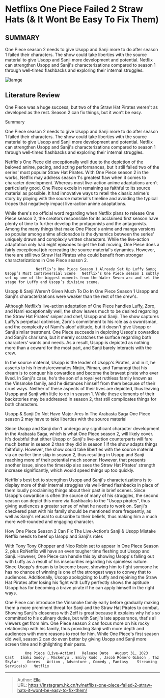 # Netflixs One Piece Failed 2 Straw Hats (&amp; It Wont Be Easy To Fix Them)


## SUMMARY 



  One Piece season 2 needs to give Usopp and Sanji more to do after season 1 failed their characters.   The show could take liberties with the source material to give Usopp and Sanji more development and potential.   Netflix can strengthen Usopp and Sanji&#39;s characterizations compared to season 1 through well-timed flashbacks and exploring their internal struggles.  

![iamge](https://static1.srcdn.com/wordpress/wp-content/uploads/2024/01/netflixfailed_2strawhats_andcantfixthem.jpg)

## Literature Review
One Piece was a huge success, but two of the Straw Hat Pirates weren&#39;t as developed as the rest. Season 2 can fix things, but it won’t be easy.





Summary

  One Piece season 2 needs to give Usopp and Sanji more to do after season 1 failed their characters.   The show could take liberties with the source material to give Usopp and Sanji more development and potential.   Netflix can strengthen Usopp and Sanji&#39;s characterizations compared to season 1 through well-timed flashbacks and exploring their internal struggles.  







Netflix&#39;s One Piece did exceptionally well due to the depiction of the beloved anime, pacing, and acting performances, but it still failed two of the series&#39; most popular Straw Hat Pirates. With One Piece season 2 in the works, Netflix may address season 1&#39;s greatest flaw when it comes to character development. Whereas most live-action anime adaptations aren&#39;t particularly good, One Piece excels in remaining as faithful to its source material as possible. It had innovative ways to retell the classic anime&#39;s story by playing with the source material&#39;s timeline and avoiding the typical tropes that negatively impact live-action anime adaptations.

While there&#39;s no official word regarding when Netflix plans to release One Piece season 2, the creators responsible for its acclaimed first season have plenty of time to further develop the protagonists and the antagonists. Among the many things that make One Piece&#39;s anime and manga versions so popular among anime aficionados is the dynamics between the series&#39; uniquely drawn and complexly written characters. While the live-action adaptation only had eight episodes to get the ball moving, One Piece does a fairly exceptional job recreating the source material&#39;s dynamics. However, there are still two Straw Hat Pirates who could benefit from stronger characterizations in One Piece season 2.




                  Netflix’s One Piece Season 1 Already Set Up Luffy &amp; Usopp’s Most Controversial Scene   Netflix’s One Piece season 1 subtly set up one of the biggest moments from the Water Seven arc and set the stage for Luffy and Usopp’s divisive scene.    


 Usopp &amp; Sanji Weren’t Given Much To Do In One Piece Season 1 
Usopp and Sanji&#39;s characterizations were weaker than the rest of the crew&#39;s.
          

Although Netflix&#39;s live-action adaptation of One Piece handles Luffy, Zoro, and Nami exceptionally well, the show leaves much to be desired regarding the Straw Hat Pirates&#39; sniper and chef, Usopp and Sanji. The show captures Luffy&#39;s perpetual optimism, Zoro&#39;s commitment to his role as a swordsman, and the complexity of Nami&#39;s aloof attitude, but it doesn&#39;t give Usopp or Sanji similar treatment. One Piece succeeds in depicting Ussop&#39;s cowardice and Sanji&#39;s charisma, but it merely scratches the surface regarding both characters&#39; wants and needs. As a result, Usopp is depicted as nothing more than a coward for the most part, and Sanji barely interacts with the crew.





 

In the source material, Usopp is the leader of Usopp&#39;s Pirates, and in it, he asserts to his friends/crewmates Ninjin, Piiman, and Tamanegi that his dream is to conquer his cowardice and become the bravest pirate who ever lived. In Sanji&#39;s case, he&#39;s the son of a royal yet ruthless family known as the Vinsmoke family, and he distances himself from them because of their cruel ways. Neither of these aspects of their lives are depicted, thus leaving Usopp and Sanji with little to do in season 1. While these elements of their backstories may be addressed in season 2, that still complicates things for both characters.



 Usopp &amp; Sanji Do Not Have Major Arcs In The Arabasta Saga 
One Piece season 2 may have to take liberties with the source material
          




Since Usopp and Sanji don&#39;t undergo any significant character development in the Arabasta Saga, which is what One Piece season 2, will likely cover. It&#39;s doubtful that either Usopp or Sanji&#39;s live-action counterparts will fare much better in season 2 than they did in season 1 if the show adapts things faithfully. However, the show could take liberties with the source material via an earlier time skip in season 2, thus resulting in Usopp and Sanji reaching more of their potential much sooner. However, that presents another issue, since the timeskip also sees the Straw Hat Pirates&#39; strength increase significantly, which would speed things up too quickly.

Netflix&#39;s best bet to strengthen Usopp and Sanji&#39;s characterizations is to display more of their internal struggles via well-timed flashbacks in place of them loudly proclaiming things about their past in brief scenes. Since Usopp&#39;s cowardice is often the source of many of his struggles, the second season can depict this more via flashbacks to the &#34;Usopp pirates&#34;, thus giving audiences a greater sense of what he needs to work on. Sanji&#39;s checkered past with his family should be mentioned more frequently, as well as Sanji&#39;s refusal to subscribe to their beliefs, thus making him a much more well-rounded and engaging character.






 How One Piece Season 2 Can Fix The Live-Action’s Sanji &amp; Usopp Mistake 
Netflix needs to beef up Usopp and Sanji&#39;s roles
         

With Tony Tony Chopper and Nico Robin set to appear in One Piece Season 2, plus RoNetflix will have an even tougher time fleshing out Usopp and Sanji. However, One Piece can handle this by showing Usopp&#39;s falling out with Luffy as a result of his insecurities regarding his spineless nature. Since Usopp&#39;s dream is to become brave, showing him to fight someone he has no chance of winning is one of the strongest ways to convey that to audiences. Additionally, Usopp apologizing to Luffy and rejoining the Straw Hat Pirates after losing his fight with Luffy perfectly shows the aptitude Usopp has for becoming a brave pirate if he can apply himself in the right ways.

One Piece can introduce the Vinsmoke family early before gradually making them a more prominent threat for Sanji and the Straw Hat Pirates to combat. Showing Sanji&#39;s closeness with Zeff is great because it explains why he&#39;s so committed to his culinary duties, but with Sanji&#39;s late appearance, that&#39;s all viewers get from him. One Piece season 2 can focus more on his rocky relationship with his family, thus providing Sanji with more depth and audiences with more reasons to root for him. While One Piece&#39;s first season did well, season 2 can do even better by giving Usopp and Sanji more screen time and highlighting their pasts.




             One Piece (Live-Action)   Release Date   August 31, 2023    Cast   Iñaki Godoy , Mackenyu , Emily Rudd , Jacob Romero Gibson , Taz Skylar    Genres   Action , Adventure , Comedy , Fantasy    Streaming Service(s)   Netflix       


---

> Author: [Ella](https://instagram.hk.cn/)  
> URL: https://instagram.hk.cn/tv/netflixs-one-piece-failed-2-straw-hats-it-wont-be-easy-to-fix-them/  

